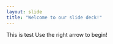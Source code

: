 ```yaml
---
layout: slide
title: "Welcome to our slide deck!"
---
```

This is test
Use the right arrow to begin!
